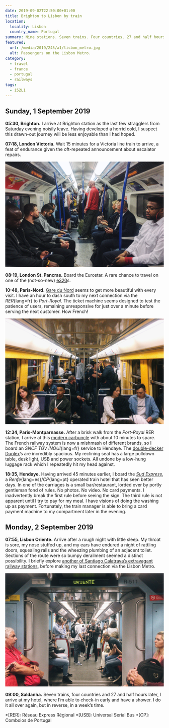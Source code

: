```yaml
---
date: 2019-09-02T22:50:00+01:00
title: Brighton to Lisbon by train
location:
  locality: Lisbon
  country_name: Portugal
summary: Nine stations. Seven trains. Four countries. 27 and half hours.
featured:
  url: /media/2019/245/a1/lisbon_metro.jpg
  alt: Passengers on the Lisbon Metro.
category:
  - travel
  - france
  - portugal
  - railways
tags:
  - i52L1
---
```


## Sunday, 1 September 2019

**05:30, Brighton.** I arrive at Brighton station as the last few stragglers from Saturday evening noisily leave. Having developed a horrid cold, I suspect this drawn-out journey will be less enjoyable than I had hoped.

**07:18, London Victoria.** Wait 15 minutes for a Victoria line train to arrive, a feat of endurance given the oft-repeated announcement about escalator repairs.

![Looking down the carriage of a London Underground train.](/media/2019/245/a1/london_underground.jpg "Passengers on the London Underground.")

**08:19, London St. Pancras.** Board the Eurostar. A rare chance to travel on one of the (not-so-new) [e320][1]s.

**10:48, Paris-Nord.** [Gare du Nord][2] seems to get more beautiful with every visit. I have an hour to dash south to my next connection via the _RER_{lang=fr} to _Port-Royal_. The ticket machine seems designed to test the patience of users, remaining unresponsive for just over a minute before serving the next customer. How French!

![Looking down the carriage of a Paris RER train.](/media/2019/245/a1/paris_rer.jpg "Passengers on the Paris RER.")

**12:34, Paris-Montparnasse.** After a brisk walk from the _Port-Royal_ RER station, I arrive at this [modern carbuncle][3] with about 10 minutes to spare. The French railway system is now a mishmash of different brands, so I board an _SNCF TGV INOUI_{lang=fr} service to Hendaye. The [double-decker Duplex][4]’s are incredibly spacious. My reclining seat has a large pulldown table, desk light, USB and power sockets. All undone by a low-hung luggage rack which I repeatedly hit my head against.

**18:35, Hendaye.** Having arrived 45 minutes earlier, I board the [_Sud Express_][5], a _Renfe_{lang=es}/_CP_{lang=pt} operated train hotel that has seen better days. In one of the carriages is a small bar/restaurant, lorded over by portly gentleman fond of rules. No photos. No video. No card payments. I inadvertently break the first rule before seeing the sign. The third rule is not apparent until I try to pay for my meal. I have visions of doing the washing up as payment. Fortunately, the train manager is able to bring a card payment machine to my compartment later in the evening.

## Monday, 2 September 2019

**07:55, Lisbon Oriente.** Arrive after a rough night with little sleep. My throat is sore, my nose stuffed up, and my ears have endured a night of rattling doors, squealing rails and the wheezing plumbing of an adjacent toilet. Sections of the route were so bumpy derailment seemed a distinct possibility. I briefly explore [another of Santiago Calatrava’s extravagant railway stations][6], before making my last connection via the Lisbon Metro.

![Looking down the carriage of a Lisbon Metro train.](/media/2019/245/a1/lisbon_metro.jpg "Passengers on the Lisbon Metro.")

**09:00, Saldanha.** Seven trains, four countries and 27 and half hours later, I arrive at my hotel, where I’m able to check-in early and have a shower. I do it all over again, but in reverse, in a week’s time.

[1]: https://en.wikipedia.org/wiki/British_Rail_Class_374
[2]: https://en.wikipedia.org/wiki/Gare_du_Nord
[3]: https://en.wikipedia.org/wiki/Gare_Montparnasse
[4]: https://en.wikipedia.org/wiki/SNCF_TGV_Duplex
[5]: https://en.wikipedia.org/wiki/Sud_Express
[6]: https://en.wikipedia.org/wiki/Gare_do_Oriente

*[RER]: Réseau Express Régional
*[USB]: Universal Serial Bus
*[CP]: Comboios de Portugal
